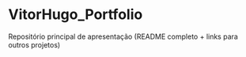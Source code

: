 # VitorHugo_Portfolio
Repositório principal de apresentação (README completo + links para outros projetos)
